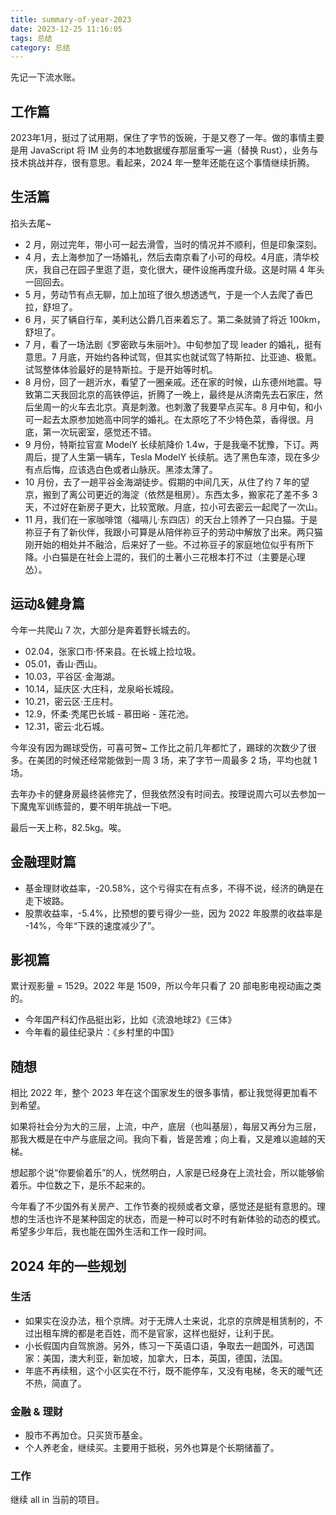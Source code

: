```yaml
---
title: summary-of-year-2023
date: 2023-12-25 11:16:05
tags: 总结
category: 总结
---
```


先记一下流水账。

## 工作篇

2023年1月，挺过了试用期，保住了字节的饭碗，于是又卷了一年。做的事情主要是用 JavaScript 将 IM 业务的本地数据缓存那层重写一遍（替换 Rust），业务与技术挑战并存，很有意思。看起来，2024 年一整年还能在这个事情继续折腾。

## 生活篇

掐头去尾~

- 2 月，刚过完年，带小可一起去滑雪，当时的情况并不顺利，但是印象深刻。
- 4 月，去上海参加了一场婚礼，然后去南京看了小可的母校。4月底，清华校庆，我自己在园子里逛了逛，变化很大，硬件设施再度升级。这是时隔 4 年头一回回去。
- 5 月，劳动节有点无聊，加上加班了很久想透透气，于是一个人去爬了香巴拉，舒坦了。
- 6 月，买了辆自行车，美利达公爵几百来着忘了。第二条就骑了将近 100km，舒坦了。
- 7 月，看了一场法剧《罗密欧与朱丽叶》。中旬参加了现 leader 的婚礼，挺有意思。7 月底，开始约各种试驾，但其实也就试驾了特斯拉、比亚迪、极氪。试驾整体体验最好的是特斯拉。于是开始等时机。
- 8 月份，回了一趟沂水，看望了一圈亲戚。还在家的时候，山东德州地震。导致第二天我回北京的高铁停运，折腾了一晚上，最终是从济南先去石家庄，然后坐周一的火车去北京。真是刺激。也刺激了我要早点买车。8 月中旬，和小可一起去太原参加她高中同学的婚礼。在太原吃了不少特色菜，香得很。月底，第一次玩密室，感觉还不错。
- 9 月份，特斯拉官宣 ModelY 长续航降价 1.4w，于是我毫不犹豫，下订。两周后，提了人生第一辆车，Tesla ModelY 长续航。选了黑色车漆，现在多少有点后悔，应该选白色或者山脉灰。黑漆太薄了。
- 10 月份，去了一趟平谷金海湖徒步。假期的中间几天，从住了约 7 年的望京，搬到了离公司更近的海淀（依然是租房）。东西太多，搬家花了差不多 3 天，不过好在新房子更大，比较宽敞。月底，拉小可去密云一起爬了一次山。
- 11 月，我们在一家咖啡馆（福嗝儿·东四店）的天台上领养了一只白猫。于是祢豆子有了新伙伴，我跟小可算是从陪伴祢豆子的劳动中解放了出来。两只猫刚开始的相处并不融洽，后来好了一些。不过祢豆子的家庭地位似乎有所下降。小白猫是在社会上混的，我们的土著小三花根本打不过（主要是心理怂）。

## 运动&健身篇

今年一共爬山 7 次，大部分是奔着野长城去的。

- 02.04，张家口市·怀来县。在长城上捡垃圾。
- 05.01，香山·西山。
- 10.03，平谷区·金海湖。
- 10.14，延庆区·大庄科，龙泉峪长城段。
- 10.21，密云区·王庄村。
- 12.9，怀柔·秃尾巴长城 - 慕田峪 - 莲花池。
- 12.31，密云·北石城。

今年没有因为踢球受伤，可喜可贺~ 工作比之前几年都忙了，踢球的次数少了很多。在美团的时候还经常能做到一周 3 场，来了字节一周最多 2 场，平均也就 1 场。

去年办卡的健身房最终装修完了，但我依然没有时间去。按理说周六可以去参加一下魔鬼军训练营的，要不明年挑战一下吧。

最后一天上称，82.5kg。唉。

## 金融理财篇

- 基金理财收益率，-20.58%，这个亏得实在有点多，不得不说，经济的确是在走下坡路。
- 股票收益率，-5.4%，比预想的要亏得少一些，因为 2022 年股票的收益率是 -14%，今年“下跌的速度减少了”。

## 影视篇

累计观影量 = 1529。2022 年是 1509，所以今年只看了 20 部电影电视动画之类的。

- 今年国产科幻作品挺出彩，比如《流浪地球2》《三体》
- 今年看的最佳纪录片：《乡村里的中国》

## 随想

相比 2022 年，整个 2023 年在这个国家发生的很多事情，都让我觉得更加看不到希望。

如果将社会分为大的三层，上流，中产，底层（也叫基层），每层又再分为三层，那我大概是在中产与底层之间。我向下看，皆是苦难；向上看，又是难以逾越的天梯。

想起那个说“你要偷着乐”的人，恍然明白，人家是已经身在上流社会，所以能够偷着乐。中位数之下，是乐不起来的。

今年看了不少国外有关房产、工作节奏的视频或者文章，感觉还是挺有意思的。理想的生活也许不是某种固定的状态，而是一种可以时不时有新体验的动态的模式。希望多少年后，我也能在国外生活和工作一段时间。

## 2024 年的一些规划

### 生活

- 如果实在没办法，租个京牌。对于无牌人士来说，北京的京牌是租赁制的，不过出租车牌的都是老百姓，而不是官家，这样也挺好，让利于民。
- 小长假国内自驾旅游。另外，练习一下英语口语，争取去一趟国外，可选国家：美国，澳大利亚，新加坡，加拿大，日本，英国，德国，法国。
- 年底不再续租，这个小区实在不行，既不能停车，又没有电梯，冬天的暖气还不热，简直了。

### 金融 & 理财

- 股市不再加仓。只买货币基金。
- 个人养老金，继续买。主要用于抵税，另外也算是个长期储蓄了。

### 工作

继续 all in 当前的项目。
